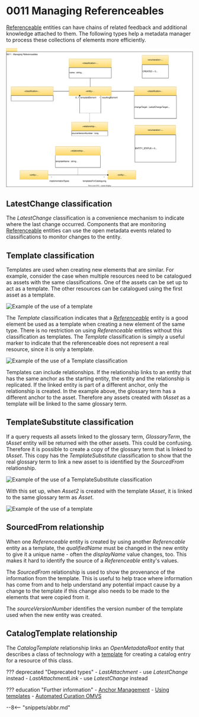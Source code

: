 <!-- SPDX-License-Identifier: CC-BY-4.0 -->
<!-- Copyright Contributors to the Egeria project 2020. -->

# 0011 Managing Referenceables

[Referenceable](/types/0/0010-Basic-Model) entities can have chains of related feedback and additional knowledge attached to them. The following types help a metadata manager to process these collections of elements more efficiently.

![UML](0011-Managing-Referenceables.svg)

## LatestChange classification

The *LatestChange* classification is a convenience mechanism to indicate where the last change occurred. Components that are monitoring [Referenceable](/types/0/0010-Base-Model/#referenceable) entities can use the open metadata events related to classifications to monitor changes to the entity.

## Template classification

Templates are used when creating new elements that are similar.  For example, consider the case when multiple resources need to be catalogued as assets with the same classifications.  One of the assets can be set up to act as a template.  The other resources can be catalogued using the first asset as a template.

![Example of the use of a template](template-use-case-1.svg)

The *Template* classification indicates that a [*Referenceable*](/types/0/0010-Base-Model/#referenceable) entity is a good element be used as a template when creating a new element of the same type. There is no restriction on using *Referenceable* entities without this classification as templates. The *Template* classification is simply a useful marker to indicate that the referenceable does not represent a real resource, since it is only a template.  

![Example of the use of a Template classification](template-use-case-2.svg)

Templates can include relationships.  If the relationship links to an entity that has the same anchor as the starting entity, the entity and the relationship is replicated.  If the linked entity is part of a different anchor, only the relationship is created.  In the example above, the glossary term has a different anchor to the asset.  Therefore any assets created with *tAsset* as a template will be linked to the same glossary term.

## TemplateSubstitute classification

If a query requests all assets linked to the glossary term, *GlossaryTerm*, the *tAsset* entity will be returned with the other assets.  This could be confusing.  Therefore it is possible to create a copy of the glossary term that is linked to *tAsset*.  This copy has the *TemplateSubstitute* classification to show that the real glossary term to link a new asset to is identified by the *SourcedFrom* relationship.

![Example of the use of a TemplateSubstitute classification](template-use-case-3.svg)

With this set up, when *Asset2* is created with the template *tAsset*, it is linked to the same glossary term as *Asset*.

![Example of the use of a template](template-use-case-4.svg)

## SourcedFrom relationship

When one *Referenceable* entity is created by using another *Referencable* entity as a template, the *qualifiedName* must be changed in the new entity to give it a unique name - often the *displayName* value changes, too. This makes it hard to identify the source of a *Referenceable* entity's values.

The *SourcedFrom* relationship is used to show the provenance of the information from the template. This is useful to help trace where information has come from and to help understand any potential impact cause by a change to the template if this change also needs to be made to the elements that were copied from it.

The *sourceVersionNumber* identifies the version number of the template used when the new entity was created.

## CatalogTemplate relationship

The *CatalogTemplate* relationship links an *OpenMetadataRoot* entity that describes a class of technology with a [template](/features/templated-cataloguing/overview) for creating a catalog entry for a resource of this class.

??? deprecated "Deprecated types"
    - *LastAttachment* - use *LatestChange* instead
    - *LastAttachmentLink* - use *LatestChange* instead

??? education "Further information"
    - [Anchor Management](/features/anchor-management/overview)
    - [Using templates](/features/templated-cataloguing/overview)
    - [Automated Curation OMVS](/services/omvs/automated-curation/overview)

--8<-- "snippets/abbr.md"

